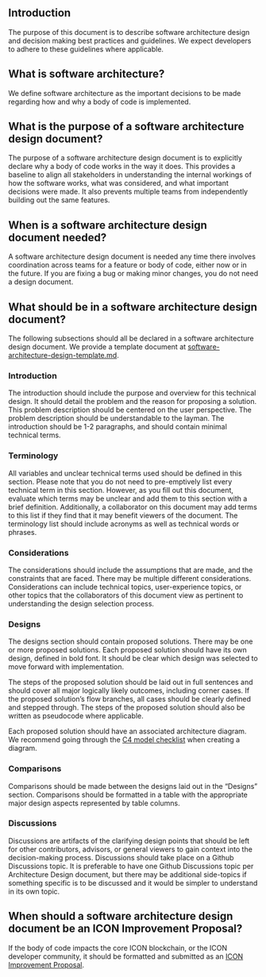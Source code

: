 ## Introduction

The purpose of this document is to describe software architecture design and decision making best practices and guidelines.
We expect developers to adhere to these guidelines where applicable.

## What is software architecture?

We define software architecture as the important decisions to be made regarding how and why a body of code is implemented.

## What is the purpose of a software architecture design document?

The purpose of a software architecture design document is to explicitly declare why a body of code works in the way it does.
This provides a baseline to align all stakeholders in understanding the internal workings of how the software works, what was considered,
and what important decisions were made. It also prevents multiple teams from independently building out the same features.

## When is a software architecture design document needed?

A software architecture design document is needed any time there involves coordination across teams for a feature or body of code, either now or in the future.
If you are fixing a bug or making minor changes, you do not need a design document.

## What should be in a software architecture design document?

The following subsections should all be declared in a software architecture design document. We provide a template document at [software-architecture-design-template.md](https://github.com/icon-project/community/blob/6-architecture-design-guidelines/guidelines/technical-development/software-design-architecture-template.md).

### Introduction

The introduction should include the purpose and overview for this technical design. It should detail the problem and the reason for proposing a solution.
This problem description should be centered on the user perspective. The problem description should be understandable to the layman.
The introduction should be 1-2 paragraphs, and should contain minimal technical terms.

### Terminology

All variables and unclear technical terms used should be defined in this section. Please note that you do not need to pre-emptively list every
technical term in this section. However, as you fill out this document, evaluate which terms may be unclear and add them to this section with a
brief definition. Additionally, a collaborator on this document may add terms to this list if they find that it may benefit viewers of the document.
The terminology list should include acronyms as well as technical words or phrases.

### Considerations

The considerations should include the assumptions that are made, and the constraints that are faced. There may be multiple different considerations.
Considerations can include technical topics, user-experience topics, or other topics that the collaborators of this document view as pertinent to
understanding the design selection process.

### Designs

The designs section should contain proposed solutions. There may be one or more proposed solutions. Each proposed solution should have its own design,
defined in bold font. It should be clear which design was selected to move forward with implementation.

The steps of the proposed solution should be laid out in full sentences and should cover all major logically likely outcomes, including corner cases. If the proposed solution’s flow branches, all cases should be clearly defined and stepped through. The steps of the proposed solution should also be written as pseudocode where applicable.

Each proposed solution should have an associated architecture diagram. We recommend going through the [C4 model checklist](https://c4model.com/review/) when creating a diagram.

### Comparisons

Comparisons should be made between the designs laid out in the “Designs” section. Comparisons should be formatted in a table with the
appropriate major design aspects represented by table columns.

### Discussions

Discussions are artifacts of the clarifying design points that should be left for other contributors, advisors, or general viewers to
gain context into the decision-making process. Discussions should take place on a Github Discussions topic. It is preferable to have one
Github Discussions topic per Architecture Design document, but there may be additional side-topics if something specific is to be
discussed and it would be simpler to understand in its own topic.

## When should a software architecture design document be an ICON Improvement Proposal?

If the body of code impacts the core ICON blockchain, or the ICON developer community, it should be formatted and submitted as an
[ICON Improvement Proposal](https://github.com/icon-project/IIPs).
